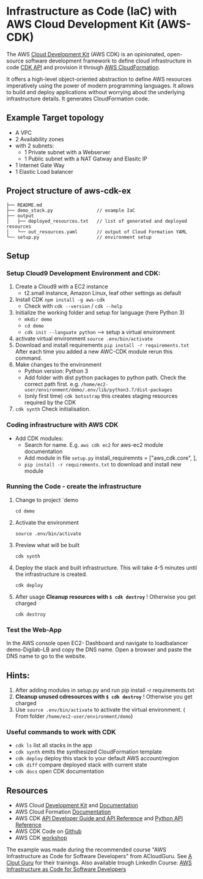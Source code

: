# Infrastructure as Code (IaC) with AWS Cloud Development Kit (AWS-CDK)

The AWS [Cloud Development Kit](https://docs.aws.amazon.com/cdk/latest/guide/home.html) (AWS CDK) is an opinionated, 
open-source software development framework to define cloud infrastructure in code [CDK API](https://docs.aws.amazon.com/cdk/latest/guide/reference.html) 
and provision it through [AWS CloudFormation](https://docs.aws.amazon.com/AWSCloudFormation/latest/UserGuide/Welcome.html).

It offers a high-level object-oriented abstraction to define AWS resources imperatively using the power of modern programming languages.
It allows to build and deploy applications without worrying about the underlying infrastructure details.
It generates CloudFormation code. 

                                         
## Example Target topology
- A VPC
- 2 Availability zones
- with 2 subnets:
    - 1 Private subnet with a Webserver
    - 1 Public subnet with a NAT Gatway and Elasitc IP
- 1 Internet Gate Way
- 1 Elastic Load balancer


## Project structure of aws-cdk-ex
```
├── README.md
├── demo_stack.py                // example IaC
├── output
│   ├── deployed_resources.txt   // list of generated and deployed resources
│   └── out_resources.yaml       // output of Cloud Formation YAML
└── setup.py                     // environment setup

```


## Setup
### Setup Cloud9 Development Environment and CDK:
1. Create a Cloud9 with a EC2 instance
    - t2.small instance, Amazon Linux, leaf other settings as default
2. Install CDK `npm install -g aws-cdk`
    - Check with `cdk --version` / `cdk --help`
3. Initialize the working folder and setup for language (here Python 3) 
    - `mkdir demo`
    - `cd demo`
    - `cdk init --languate python` --> setup a virtual environment
4. activate virtual environment `source .env/bin/activate`
5. Download and install requirements `pip install -r requirements.txt` After each time you added a new AWC-CDK module rerun this command.
6. Make changes to the environment
    - Python version: Python 3
    - Add folder with dist python packages to python path. Check the correct path first.  e.g. `/home/ec2-user/environment/demo/.env/lib/python3.7/dist-packages`     
    - (only first time) `cdk botsstrap` this creates staging resources required by the CDK
5. `cdk synth` Check initialisation.
 
### Coding infrastructure with AWS CDK
- Add CDK modules:
    - Search for name. E.g. `aws cdk ec2` for aws-ec2 module documentation
    - Add module in file `setup.py` install_requiremnts = ["aws_cdk.core", <add module>],
    - `pip install -r requirements.txt` to download and install new module

### Running the Code - create the infrastructure
1. Change to project `demo
    ```
    cd demo
    ```
2. Activate the environment
    ```
   source .env/bin/activate
    ```
3. Preview what will be built
    ```
    cdk synth
    ```
4. Deploy the stack and built infrastructure. This will take 4-5 minutes until the infrastructure is created.
    ```
    cdk deploy
    ```
5. After usage **Cleanup resources with `$ cdk destroy`** ! Otherwise you get charged    
    ```
    cdk destroy
    ```
  
 
 ### Test the Web-App
 In the AWS console open EC2- Dashboard and navigate to loadbalancer demo-Digilab-LB and copy the DNS name. 
 Open a browser and paste the DNS name to go to the website.
 
## Hints:
 1. After adding modules in setup.py and run pip install -r requirements.txt
 2. **Cleanup unused cdresources with `$ cdk destroy`** ! Otherwise you get charged 
 3. Use `source .env/bin/activate` to activate the virtual environment. ( From folder `/home/ec2-user/environment/demo`)
 
   
### Useful commands to work with CDK
 * `cdk ls`          list all stacks in the app
 * `cdk synth`       emits the synthesized CloudFormation template
 * `cdk deploy`      deploy this stack to your default AWS account/region
 * `cdk diff`        compare deployed stack with current state
 * `cdk docs`        open CDK documentation 
 
 ## Resources
 
 - AWS Cloud [Development Kit](https://aws.amazon.com/cdk/) and [Documentation](https://docs.aws.amazon.com/cdk/latest/guide/home.html)
 - AWS Cloud Formation [Documentation](https://docs.aws.amazon.com/cloudformation/index.html)
 - AWS CDK [API Developer Guide and API Reference](https://docs.aws.amazon.com/cdk/api/latest)  and [Python API Reference](https://docs.aws.amazon.com/cdk/api/latest/python/modules.html)
 - AWS CDK Code on [Github](https://github.com/aws/aws-cdk)
 - AWS CDK [workshop](https://cdkworkshop.com)

 
 The example was made during the recommended course "AWS Infrastructure as Code for Software Developers" from ACloudGuru. See [A Clout Guru](https://acloud.guru) for their trainings. 
 Also available trough LinkedIn Course: [AWS Infrastructure as Code for Software Developers](https://www.linkedin.com/learning/aws-infrastructure-as-code-for-software-developers)
 
                 